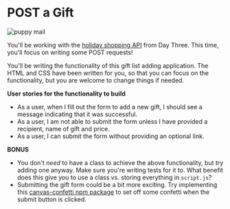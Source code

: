 # POST a Gift

![puppy mail](https://media.giphy.com/media/hTsAAaYV5nRjq/giphy.gif)


You'll be working with the [holiday shopping API](https://github.com/turingschool-examples/holiday-shopping-api) from Day Three. This time, you'll focus on writing some POST requests!

You'll be writing the functionality of this gift list adding application. The HTML and CSS have been written for you, so that you can focus on the functionality, but you are welcome to change things if needed. 

**User stories for the functionality to build**
* As a user, when I fill out the form to add a new gift, I should see a message indicating that it was successful.
* As a user, I am not able to submit the form unless I have provided a recipient, name of gift and price.
* As a user, I can submit the form without providing an optional link. 


**BONUS**
* You don't _need_ to have a class to achieve the above functionality, but try adding one anyway. Make sure you're writing tests for it to. What benefit does this give you to use a class vs. storing everything in `script.js`?
* Submitting the gift form could be a bit more exciting. Try implementing this [canvas-confetti npm package](https://www.npmjs.com/package/canvas-confetti) to set off some confetti when the submit button is clicked. 
